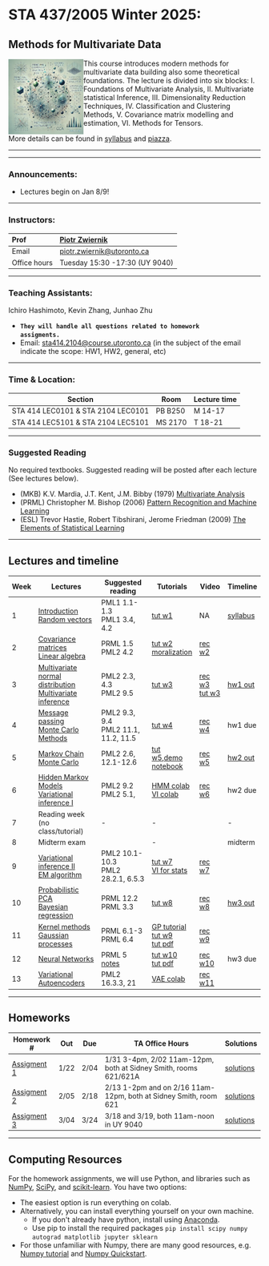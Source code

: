# STA 437/2005  Winter 2025: 
## Methods for Multivariate Data


<img src="pics/cover.png" align="left" width="150"> This course introduces modern methods for multivariate data building also some theoretical foundations. The lecture is divided into six blocks: I. Foundations of Multivariate Analysis, II. Multivariate statistical Inference, III. Dimensionality Reduction Techniques, IV. Classification and Clustering Methods, V. Covariance matrix modelling and estimation, VI. Methods for Tensors.






More details can be found in [syllabus](syllabus/syllabus.pdf) and [piazza](https://piazza.com/utoronto.ca/winter2025/sta437).

***
***

### Announcements:

- Lectures begin on Jan 8/9!

***

### Instructors:

| Prof |  [Piotr Zwiernik](https://pzwiernik.github.io/) |
| :--- | :--- |
| Email | piotr.zwiernik@utoronto.ca |
| Office hours | Tuesday 15:30 -17:30 (UY 9040)|

***

### Teaching Assistants:
Ichiro Hashimoto, Kevin Zhang, Junhao Zhu 
- <code><b>They will handle all questions related to homework assigments.</b></code>
- Email: sta414.2104@course.utoronto.ca (in the subject of the email indicate the scope: HW1, HW2, general, etc)
  

***

### Time & Location:

| Section | Room | Lecture time| 
| --- | --- | --- | 
| STA 414 LEC0101 & STA 2104 LEC0101| PB B250 | M 14-17 | 
| STA 414 LEC5101 & STA 2104 LEC5101 | MS 2170 | T 18-21 | 


***

### Suggested Reading
No required textbooks. Suggested reading will be posted after each lecture (See lectures below).
* (MKB) K.V. Mardia, J.T. Kent, J.M. Bibby (1979) [Multivariate Analysis]()
*	(PRML) Christopher M. Bishop (2006) [Pattern Recognition and Machine Learning](https://www.microsoft.com/en-us/research/people/cmbishop/prml-book/)
*	(ESL) Trevor Hastie, Robert Tibshirani, Jerome Friedman (2009) [The Elements of Statistical Learning](https://web.stanford.edu/~hastie/ElemStatLearn/)


***

## Lectures and timeline

| Week | Lectures  | Suggested reading | Tutorials | Video | Timeline |
| --- |  --- | --- | --- | --- | --- | 
| 1 | [Introduction <br/> Random vectors]()  | PML1 1.1-1.3 <br/> PML1 3.4, 4.2  |  [tut w1](slides/w01/tut01/tut01.pdf) | NA | [syllabus](syllabus/syllabus.pdf) |
| 2 | [Covariance matrices <br/> Linear algebra]() | PRML 1.5 <br/> PML2 4.2 | [tut w2](slides/w02/tut02.pdf)<br> [moralization](https://web.mit.edu/jmn/www/6.034/d-separation.pdf) | [rec w2](https://play.library.utoronto.ca/watch/8c39adc740c86d722215471e42f531ed) | |
| 3 | [Multivariate normal distribution <br/> Multivariate inference]()  | PML2 2.3, 4.3 <br/> PML2 9.5 | [tut w3](slides/w03/tut03/tut03.pdf) | [rec w3<br> tut w3](https://play.library.utoronto.ca/watch/66546780843e33cd00a9ef10752dbcf4) | [hw1 out](#homeworks)  |
| 4 | [Message passing <br/> Monte Carlo Methods](slides/w04/sld04new.pdf)    | PML2 9.3, 9.4 <br/> PML2 11.1, 11.2, 11.5 | [tut w4](slides/w04/tut04.pdf)  | [rec w4](https://play.library.utoronto.ca/watch/7bf82f9fa7a0d8f640faae5885a84b02)| hw1 due |
| 5 | [Markov Chain Monte Carlo](slides/w05/sld05new.pdf)   | PML2 2.6, 12.1-12.6  | [tut w5](slides/w05/tut5appendix.pdf),[demo](https://chi-feng.github.io/mcmc-demo/)<br> [notebook](slides/w05/tut5_MCMCex.ipynb)| [rec w5](https://play.library.utoronto.ca/watch/e5a8d315b82ef1308547d5200ecf68ae) | [hw2 out](#homeworks) |
| 6 | [Hidden Markov Models <br/> Variational inference I](slides/w06/sld06new.pdf)   | PML2 9.2 <br/> PML2 5.1, | [HMM colab](https://colab.research.google.com/github/probml/dynamax/blob/main/docs/notebooks/hmm/casino_hmm_inference.ipynb) <br> [VI colab](https://colab.research.google.com/drive/1FEWTchUwZn6ybL6q0Txcyc02L-FCTq9u) | [rec w6](https://play.library.utoronto.ca/watch/2ea8805d0a03842ea43c0fd625df1f4a)| hw2 due |
| 7 | Reading week <br/> (no class/tutorial)  | - | - | |- | 
| 8 | Midterm exam   |  | - | | midterm |
| 9 | [Variational inference II <br/> EM algorithm](slides/w09/sld09new.pdf)  | PML2 10.1-10.3<br> PML2 28.2.1, 6.5.3 | [tut w7](slides/w09/Tutorial9.pdf)<br> [VI for stats](https://arxiv.org/pdf/1601.00670.pdf)| [rec w7](https://play.library.utoronto.ca/watch/4b2799538733ba9885dd9777c0665916)| |
| 10 | [Probabilistic PCA <br/> Bayesian regression](slides/w10/sld10new.pdf) | PRML 12.2 <br/> PRML 3.3| [tut w8](slides/w10/Probabilistic_PCA_tutorial.ipynb) | [rec w8](https://play.library.utoronto.ca/watch/31138cdd501061003f31e727af8de70a)| [hw3 out](#homeworks) |
| 11 | [Kernel methods <br/> Gaussian processes](slides/w11/sld11new.pdf)  | PRML 6.1-3 <br/> PRML 6.4 |  [GP tutorial](https://scikit-learn.org/stable/modules/gaussian_process.html) <br/> [tut w9](slides/w11/Kernel_regression.ipynb) <br> [tut pdf](slides/w11/Kernel_regression.pdf) | [rec w9](https://play.library.utoronto.ca/watch/93f21ab9ee5af877c2a163d7d535f8a3)|  |
| 12 | [Neural Networks](slides/w12/sld12new.pdf)  | PRML 5<br>[notes](slides/w12/nn_notes.pdf) | [tut w10](slides/w12/nn_tutorial.ipynb) <br> [tut pdf](slides/w12/nn_tutorial.pdf) |  [rec w10](https://play.library.utoronto.ca/watch/a3638cb1c889a0f68aca741c0be213bf)| hw3 due |
| 13 |  [Variational Autoencoders](slides/w13/sld13new.pdf)  | PML2 16.3.3, 21 | [VAE colab](https://colab.research.google.com/github/smartgeometry-ucl/dl4g/blob/master/variational_autoencoder.ipynb) | [rec w11](https://play.library.utoronto.ca/watch/930bef80a3dd1e947424a4b1804b86fb) |  |

<!--
| 1 | [Introduction <br/> Probabilistic Models](slides/w01/sld01.pdf) | | PML1 1.1-1.3 <br/> PML1 3.4, 4.2  |  [tut w1](slides/w01/tut01/tut01.pdf) | [syllabus](syllabus/syllabus.pdf) |
| 2 | [Decision theory <br/> Directed Graphical Models](slides/w02/sld02.pdf) || PRML 1.5 <br/> PML2 4.2| [tut w2](slides/w02/tut02.pdf) | |
| 3 | [Markov Random Fields <br/> Exact inference](slides/w03/sld03.pdf) | | PML2 2.3, 4.3 <br/> PML2 9.5 | [tut w3](slides/w03/tut03/tut03.pdf) | [hw1 out](#homeworks)  |
| 4 | [Message passing](slides/w04/L4-1.pdf) <br/> [Monte Carlo Methods](slides/w04/L4-2.pdf) |   | PML2 9.3, 9.4 <br/> PML2 11.1, 11.2, 11.5 | [tut w4](slides/w04/T4.pdf) <br/> [bonus MP worksheet - tree](slides/w04/L4_sup_Mp_tree.pdf) <br/> [bonus MP worksheet - cycle](slides/w04/L4_sup_Mp_cycle.pdf)| hw1 due |
| 5 | [Sampling I <br/> Sampling II](slides/w05/sld05.pdf) | | PML2 2.6, 12.1-12.6  | [tut w5](slides/w05/tut05.pdf)<br/>[j-notebook](slides/w05/tut5.ipynb)| [hw2 out](#homeworks) |
| 6 | [Hidden Markov Models <br/> Variational inference I](slides/w06/sld06.pdf) |  | PML2 9.2 <br/> PML2 5.1, | [colab](https://colab.research.google.com/drive/1CZbpGvV54lQmH3-nFlsw1qmPGkBY42kg?usp=sharing) | hw2 due |
| 7 | Reading week <br/> (no class/tutorial) | - | - | - |- | 
| 8 | [Midterm exam](notes/midterm.md) |  | [practice midterm](midterm/prac-mid.pdf) <br/> [solutions](midterm/prac-mid-sols.pdf) | - | midterm |
| 9 | [Variational inference II <br/> EM algorithm](slides/w09/sld09.pdf) |[rec w9](https://play.library.utoronto.ca/watch/4cbf194fe2446fc3e513748cc76b8e72) |[Blei's notes](https://www.cs.princeton.edu/courses/archive/fall11/cos597C/lectures/variational-inference-i.pdf) <br/> PML2 10.1-10.2 <br/> PML1 3.5.1, 8.7.2-8.7.3 | [tut w9](slides/w09/Tutorial9.pdf)| |
| 10 | [Probabilistic PCA <br/> Bayesian regression](slides/w10/sld10.pdf) | [rec w10](https://play.library.utoronto.ca/watch/7153bd6cac5cefe01691120748968f3d)| PRML 12.2 <br/> PRML 3.3|[tut w10](slides/w10/Probabilistic_PCA_tutorial.ipynb) | [hw3 out](#homeworks) |
| 11 | [Kernel methods <br/> Gaussian processes](slides/w12/sld12.pdf) |[rec w11](https://play.library.utoronto.ca/watch/70f79d046490dd50e484e32cf712c44f) | PRML 6.1-3 <br/> PRML 6.4 |[GP tutorial](https://scikit-learn.org/stable/modules/gaussian_process.html) <br/> [tut w11](slides/w12/Kernel_regression.ipynb) |  |
| 12 | [Neural Networks](slides/w11/lec11.pdf) | [rec w12](https://play.library.utoronto.ca/watch/a46f849c286d3d2cff963e1794a078a0) | [notes](slides/w11/nn_notes.pdf) | [NN tutorial](https://colab.research.google.com/drive/1pDBm1RRTFHcs8bmn23fM0Qc8HoTFfdGd?usp=sharing) | hw3 due |
| 13 |  [Diffusion models](./slides/w13/L13-1.pdf) <br/> Final exam review | [rec w13](https://play.library.utoronto.ca/watch/41808a0f0e925ccb1045fa38f2b6ca84) | [more detailed diffusion blog](https://lilianweng.github.io/posts/2021-07-11-diffusion-models) | - |  |
-->

***

## Homeworks

| Homework # | Out | Due | TA Office Hours | Solutions |
| --- | --- | --- | --- | --- |
|[Assigment 1](https://colab.research.google.com/drive/1wZYgVqb_qEZkHfcsw4EHCW85wVUsVT1s?usp=sharing) |1/22 |2/04 | 1/31 3-4pm, 2/02 11am-12pm, both at Sidney Smith, rooms 621/621A| [solutions](./hw/hw1/STA414_2024_HW1_Answers.pdf)|
|[Assigment 2](https://colab.research.google.com/drive/1CrlCXFbOf18Hj70H6kOlQIXJc1RciC6r?usp=sharing) |2/05 |2/18 |2/13 1-2pm and on 2/16 11am-12pm, both at Sidney Smith, room 621 |[solutions](./hw/hw2/STA414_2024_Assignment_2_Solution.pdf) |
|[Assigment 3](https://colab.research.google.com/drive/139glMCWwqZa8ZnhBm7qwC6H6r538U7r-?usp=sharing) |3/04 |3/24 | 3/18 and 3/19, both 11am-noon in UY 9040 | [solutions](./hw/hw3/STA414_2024_Assignment_3_Solutions.pdf) |




<!--
| [Homework 1](https://colab.research.google.com/drive/1Msbbvdx7ivAChhyjAy6fhjir3ZWUNVQe?usp=sharing) | 1/23| 2/05 | 1/30 & 2/01, 12:30-13:30 at Hydro 9013 |
| [Homework 2](https://colab.research.google.com/drive/178-P4pDvM4dLWcY3Gg6h4pSe51WBqn97?usp=sharing) | 2/06| 2/19 | 2/14 & 2/15 14-15 online [link](https://utoronto-my.sharepoint.com/:u:/g/personal/ma_erdogdu_utoronto_ca/EeHKYOwa7SlKodnwTIE_AbABEZGxvdiYF3iT0Bjk5IgE8Q?e=1HWA1p) |
| [Homework 3](https://colab.research.google.com/drive/1eIWqYbkrPbwy4YAG68XpsGt9YFoeaxTP?usp=sharing) | 3/09| 3/27 | 3/22 & 3/23, 13-14 at UY9040 |
-->


***

## Computing Resources
For the homework assignments, we will use Python, and libraries such as [NumPy](https://numpy.org/), [SciPy](https://www.scipy.org/), and [scikit-learn](https://scikit-learn.org/stable/). You have two options:

* The easiest option is run everything on colab.
* Alternatively, you can install everything yourself on your own machine.
   * If you don't already have python, install using [Anaconda](https://www.anaconda.com/distribution/).
   * Use pip to install the required packages
   `pip install scipy numpy autograd matplotlib jupyter sklearn`
* For those unfamiliar with Numpy, there are many good resources, e.g. [Numpy tutorial](https://realpython.com/numpy-tutorial/) and [Numpy Quickstart](https://numpy.org/devdocs/user/quickstart.html).
